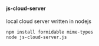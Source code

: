 #### js-cloud-server
local cloud server written in nodejs 


```
npm install formidable mime-types
node js-cloud-server.js
```
